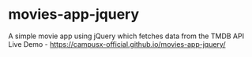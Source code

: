 # movies-app-jquery
A simple movie app using jQuery which fetches data from the TMDB API
Live Demo - https://campusx-official.github.io/movies-app-jquery/
